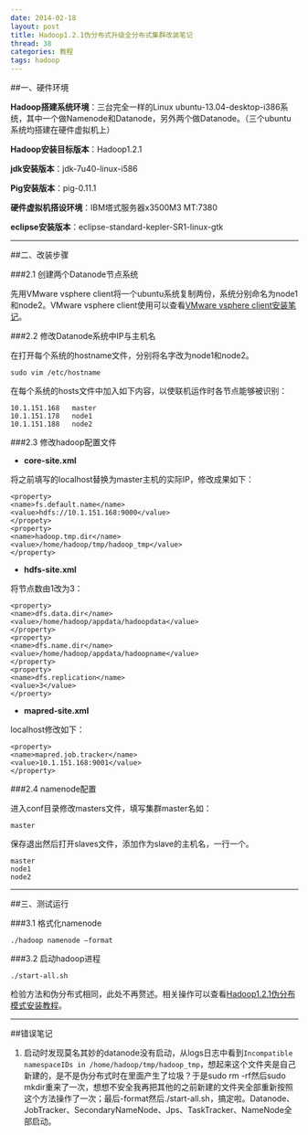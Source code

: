 ```yaml
---
date: 2014-02-18
layout: post
title: Hadoop1.2.1伪分布式升级全分布式集群改装笔记
thread: 38
categories: 教程
tags: hadoop
---
```


##一、硬件环境
    
    
**Hadoop搭建系统环境**：三台完全一样的Linux ubuntu-13.04-desktop-i386系统，其中一个做Namenode和Datanode，另外两个做Datanode。（三个ubuntu系统均搭建在硬件虚拟机上）

**Hadoop安装目标版本**：Hadoop1.2.1

**jdk安装版本**：jdk-7u40-linux-i586

**Pig安装版本**：pig-0.11.1

**硬件虚拟机搭设环境**：IBM塔式服务器x3500M3 MT:7380

**eclipse安装版本**：eclipse-standard-kepler-SR1-linux-gtk

----------
   
##二、改装步骤
   
   
###2.1 创建两个Datanode节点系统

先用VMware vsphere client将一个ubuntu系统复制两份，系统分别命名为node1和node2。VMware vsphere client使用可以查看[VMware vsphere client安装笔记](http://hijiangtao.github.io/blog/2014/02/18/vmwaresetup)。

###2.2 修改Datanode系统中IP与主机名

在打开每个系统的hostname文件，分别将名字改为node1和node2。

```
sudo vim /etc/hostname
```

在每个系统的hosts文件中加入如下内容，以使联机运作时各节点能够被识别：

```
10.1.151.168   master
10.1.151.178   node1
10.1.151.188   node2
```

###2.3 修改hadoop配置文件

* **core-site.xml**

将之前填写的localhost替换为master主机的实际IP，修改成果如下：

```
<property>
<name>fs.default.name</name>
<value>hdfs://10.1.151.168:9000</value>
</propety>
<property>
<name>hadoop.tmp.dir</name>
<value>/home/hadoop/tmp/hadoop_tmp</value>
</property>
```

* **hdfs-site.xml**

将节点数由1改为3：

```
<property>
<name>dfs.data.dir</name>
<value>/home/hadoop/appdata/hadoopdata</value>
</property>
<property>
<name>dfs.name.dir</name>
<value>/home/hadoop/appdata/hadoopname</value>
</property>
<property>
<name>dfs.replication</name>
<value>3</value>
</proerty>
```

* **mapred-site.xml**

localhost修改如下：

```
<property>
<name>mapred.job.tracker</name>
<value>10.1.151.168:9001</value>
</property>
```

###2.4 namenode配置

进入conf目录修改masters文件，填写集群master名如：

```
master
```

保存退出然后打开slaves文件，添加作为slave的主机名，一行一个。

```
master
node1
node2
```

----

##三、测试运行

###3.1 格式化namenode

```
./hadoop namenode –format
```

###3.2 启动hadoop进程

```
./start-all.sh
```

检验方法和伪分布式相同，此处不再赘述。相关操作可以查看[Hadoop1.2.1伪分布模式安装教程](http://hijiangtao.github.io/blog/2014/02/17/hadoopsetup/)。

----

##错误笔记

1. 启动时发现莫名其妙的datanode没有启动，从logs日志中看到`Incompatible namespaceIDs in /home/hadoop/tmp/hadoop_tmp`，想起来这个文件夹是自己新建的，是不是伪分布式时在里面产生了垃圾？于是sudo rm -rf然后sudo mkdir重来了一次，想想不安全我再把其他的之前新建的文件夹全部重新按照这个方法操作了一次；最后-format然后./start-all.sh，搞定啦。Datanode、JobTracker、SecondaryNameNode、Jps、TaskTracker、NameNode全部启动。